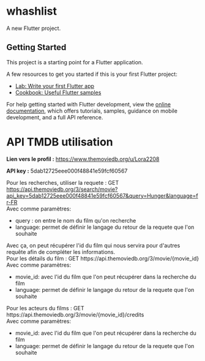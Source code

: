 # whashlist

A new Flutter project.

## Getting Started

This project is a starting point for a Flutter application.

A few resources to get you started if this is your first Flutter project:

- [Lab: Write your first Flutter app](https://docs.flutter.dev/get-started/codelab)
- [Cookbook: Useful Flutter samples](https://docs.flutter.dev/cookbook)

For help getting started with Flutter development, view the
[online documentation](https://docs.flutter.dev/), which offers tutorials,
samples, guidance on mobile development, and a full API reference.

# API TMDB utilisation
<b>Lien vers le profil :</b> https://www.themoviedb.org/u/Lora2208

<b>API key :</b> 5dab12725eee000f48841e59fcf60567

Pour les recherches, utiliser la requete : 
GET https://api.themoviedb.org/3/search/movie?api_key=5dab12725eee000f48841e59fcf60567&query=Hunger&language=fr-FR </br>
Avec comme paramètres: </br>
<ul>
<li>query : on entre le nom du film qu'on recherche</li>
<li>language: permet de définir le langage du retour de la requete que l'on souhaite</li>
</ul>
Avec ça, on peut récupérer l'id du film qui nous servira pour d'autres requête afin de compléter les informations. </br>
Pour les détails du film :
GET https://api.themoviedb.org/3/movie/{movie_id} </br>
Avec comme paramètres: </br>
<ul>
<li>movie_id: avec l'id du film que l'on peut récupérer dans la recherche du film</li>
<li>language: permet de définir le langage du retour de la requete que l'on souhaite</li>
</ul>
Pour les acteurs du films :
GET https://api.themoviedb.org/3/movie/{movie_id}/credits </br>
Avec comme paramètres: </br>
<ul>
<li>movie_id: avec l'id du film que l'on peut récupérer dans la recherche du film</li>
<li>language: permet de définir le langage du retour de la requete que l'on souhaite</li>
</ul>
